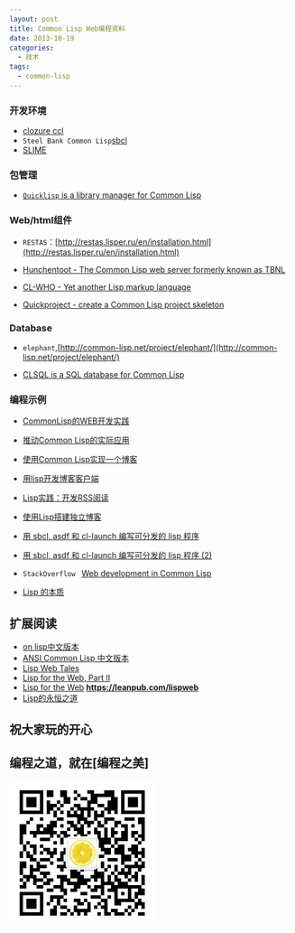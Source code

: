 ```yaml
---
layout: post
title: Common Lisp Web编程资料
date: 2013-10-19
categories:
  - 技术
tags:
  - common-lisp
---
```

### 开发环境

* [clozure ccl](http://ccl.clozure.com/)
* `Steel Bank Common Lisp`[sbcl](http://www.sbcl.org/)
* [SLIME](http://common-lisp.net/project/slime/)

### 包管理

* [`Quicklisp` is a library manager for Common Lisp](http://www.quicklisp.org/beta/)

### Web/html组件

* `RESTAS`：[http://restas.lisper.ru/en/installation.html](http://restas.lisper.ru/en/installation.html)

* [Hunchentoot - The Common Lisp web server formerly known as TBNL](http://weitz.de/hunchentoot/)

* [CL-WHO - Yet another Lisp markup language](http://weitz.de/cl-who/)

* [Quickproject - create a Common Lisp project skeleton](http://www.xach.com/lisp/quickproject/)


### Database

* `elephant`,[http://common-lisp.net/project/elephant/](http://common-lisp.net/project/elephant/)

* [CLSQL is a SQL database for Common Lisp](http://clsql.b9.com/)

### 编程示例

* [CommonLisp的WEB开发实践](http://blog.csdn.net/sw2wolf/article/details/6896066)

* [推动Common Lisp的实际应用](http://www.douban.com/group/topic/26704799/)

* [使用Common Lisp实现一个博客](http://www.googies.info/articles/lisp-blog-part1.html)

* [用lisp开发博客客户端](http://codemacro.com/2011/03/13/lisp-writer/)

* [Lisp实践：开发RSS阅读](http://codemacro.com/2011/03/30/lisp-rss/)

* [使用Lisp搭建独立博客](http://codemacro.com/2011/09/29/build-blog-by-lisp/)

* [用 sbcl, asdf 和 cl-launch 编写可分发的 lisp 程序](http://tianchunbinghe.blog.163.com/blog/static/7001200692314249376/)

* [用 sbcl, asdf 和 cl-launch 编写可分发的 lisp 程序 (2)](http://tianchunbinghe.blog.163.com/blog/static/700120061138929916/?suggestedreading&wumii)

* `StackOverflow ` [Web development in Common Lisp](http://stackoverflow.com/questions/10491030/webdevelopment-in-common-lisp)

* [Lisp 的本质](http://www.admin10000.com/document/1185.html)


## 扩展阅读

* [on lisp中文版本](http://jaist.dl.sourceforge.net/project/onlisp-cn/onlisp-cn_20140217.pdf)
* [ANSI Common Lisp 中文版本](http://acl.readthedocs.org/en/latest/zhCN/index.html)
* [Lisp Web Tales](http://lispwebtales.ppenev.com/)
* [Lisp for the Web, Part II](http://msnyder.info/posts/2011/07/lisp-for-the-web-part-ii/)
* [Lisp for the Web](http://www.adampetersen.se/articles/lispweb.htm) __https://leanpub.com/lispweb__
* [Lisp的永恒之道](http://coolshell.cn/articles/7526.html)


## 祝大家玩的开心


## 编程之道，就在[编程之美]

![编程之美](/img/weixin_qr.jpg)


